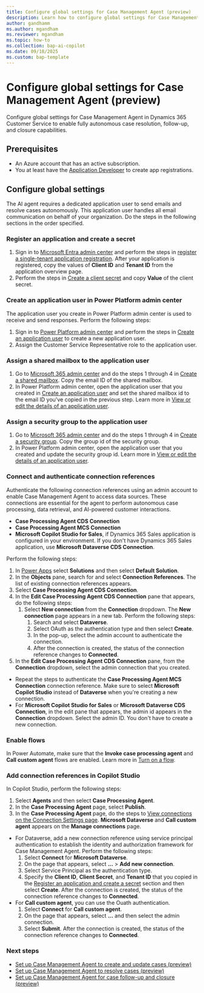 ```yaml
---
title: Configure global settings for Case Management Agent (preview)
description: Learn how to configure global settings for Case Management Agent in Dynamics 365 Customer Service to enable fully autonomous case resolution, follow-up, and closure capabilities.
author: gandhamm
ms.author: mgandham
ms.reviewer: mgandham
ms.topic: how-to 
ms.collection: bap-ai-copilot 
ms.date: 09/18/2025
ms.custom: bap-template
---
```


# Configure global settings for Case Management Agent (preview)

Configure global settings for Case Management Agent in Dynamics 365 Customer Service to enable fully autonomous case resolution, follow-up, and closure capabilities.

## Prerequisites

- An Azure account that has an active subscription.
- You at least have the [Application Developer](/entra/identity/role-based-access-control/permissions-reference#application-developer) to create app registrations.

## Configure global settings

The AI agent requires a dedicated application user to send emails and resolve cases autonomously. This application user handles all email communication on behalf of your organization. Do the steps in the following sections in the order specified.

### Register an application and create a secret 

1. Sign in to [Microsoft Entra admin center](https://entra.microsoft.com) and perform the steps in [register a single-tenant application registration](/entra/identity-platform/quickstart-register-app#register-an-application). After your application is registered, copy the values of **Client ID** and **Tenant ID** from the application overview page.
1. Perform the steps in [Create a client secret](/entra/identity-platform/how-to-add-credentials?tabs=client-secret#add-a-credential-to-your-application) and copy **Value** of the client secret.

### Create an application user in Power Platform admin center

The application user you create in Power Platform admin center is used to receive and send responses. Perform the following steps:

1. Sign in to [Power Platform admin center](https://admin.powerplatform.microsoft.com) and perform the steps in [Create an application user](/power-platform/admin/manage-application-users?tabs=new#create-an-application-user) to create a new application user. 
1. Assign the Customer Service Representative role to the application user.

### Assign a shared mailbox to the application user

1. Go to [Microsoft 365 admin center](https://admin.cloud.microsoft/) and do the steps 1 through 4 in [Create a shared mailbox](/microsoft-365/admin/email/create-a-shared-mailbox#create-a-shared-mailbox-and-add-members). Copy the email ID of the shared mailbox.
1. In Power Platform admin center, open the application user that you created in [Create an application user](#create-an-application-user-in-power-platform-admin-center) and set the shared mailbox id to the email ID you've copied in the previous step. Learn more in [View or edit the details of an application user](/power-platform/admin/manage-application-users?tabs=new#view-or-edit-the-details-of-an-application-user).

### Assign a security group to the application user

1. Go to [Microsoft 365 admin center](https://admin.cloud.microsoft/) and do the steps 1 through 4 in [Create a security group](/microsoft-365/admin/email/create-edit-or-delete-a-security-group#add-a-security-group). Copy the group id of the security group.
1. In Power Platform admin center, open the application user that you created and update the security group id. Learn more in [View or edit the details of an application user](/power-platform/admin/manage-application-users?tabs=new#view-or-edit-the-details-of-an-application-user).

### Connect and authenticate connection references

Authenticate the following connection references using an admin account to enable Case Management Agent to access data sources. These connections are essential for the agent to perform autonomous case processing, data retrieval, and AI-powered customer interactions. 

- **Case Processing Agent CDS Connection**
- **Case Processing Agent MCS Connection**
- **Microsoft Copilot Studio for Sales**, if Dynamics 365 Sales application is configured in your environment. If you don't have Dynamics 365 Sales application, use **Microsoft Dataverse CDS Connection**.

Perform the following steps:

1. In [Power Apps](https://make.powerapps.com/) select **Solutions** and then select **Default Solution**.
1. In the **Objects** pane, search for and select **Connection References**. The list of existing connection references appears.
1. Select **Case Processing Agent CDS Connection**.
1. In the **Edit Case Processing Agent CDS Connection** pane that appears, do the following steps:
    1. Select **New connection** from the **Connection** dropdown. The **New connection** page appears in a new tab. Perform the following steps:
       1. Search and select **Dataverse**.
       1. Select OAuth as the authentication type and then select **Create**.
       1. In the pop-up, select the admin account to authenticate the connection.
       1. After the connection is created, the status of the connection reference changes to **Connected**.
1. In the **Edit Case Processing Agent CDS Connection** pane, from the **Connection** dropdown, select the admin connection that you created.

- Repeat the steps to authenticate the **Case Processing Agent MCS Connection** connection reference. Make sure to select **Microsoft Copilot Studio** instead of **Dataverse** when you're creating a new connection.
- For **Microsoft Copilot Studio for Sales** or **Microsoft Dataverse CDS Connection**, in the edit pane that appears, the admin id appears in the **Connection** dropdown. Select the admin ID. You don't have to create a new connection.

### Enable flows

In Power Automate, make sure that the **Invoke case processing agent** and **Call custom agent** flows are enabled. Learn more in [Turn on a flow](/power-automate/disable-flow#turn-on-a-flow).

### Add connection references in Copilot Studio

In Copilot Studio, perform the following steps:

 1. Select **Agents** and then select **Case Processing Agent**.
 1. In the **Case Processing Agent** page, select **Publish**.
 1. In the **Case Processing Agent** page, do the steps to [View connections on the Connection Settings page](/microsoft-copilot-studio/authoring-connections#view-connections-on-the-connection-settings-page). **Microsoft Dataverse** and **Call custom agent** appears on the **Manage connections** page.

   - For Dataverse, add a new connection reference using service principal authentication to establish the identity and authorization framework for Case Management Agent. Perform the following steps:
       1. Select **Connect** for **Microsoft Dataverse**.
       1. On the page that appears, select **...** > **Add new connection**.
       1. Select Service Principal as the authentication type.
       1. Specify the **Client ID**, **Client Secret**, and **Tenant ID** that you copied in the [Register an application and create a secret](#register-an-application-and-create-a-secret) section and then select **Create**. After the connection is created, the status of the connection reference changes to **Connected**.
   - For **Call custom agent**, you can use the Ouath authentication.
       1. Select **Connect** for **Call custom agent**.
       1. On the page that appears, select **...** and then select the admin connection.
       1. Select **Submit**. After the connection is created, the status of the connection reference changes to **Connected**.

### Next steps

- [Set up Case Management Agent to create and update cases (preview)](set-up-autonomous-case-agents.md)     
- [Set up Case Management Agent to resolve cases (preview)](set-up-case-resolution-agent.md)              
- [Set up Case Management Agent for case follow-up and closure (preview)](set-up-case-closure.md)      